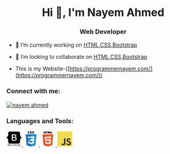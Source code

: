 <h1 align="center">Hi 👋, I'm Nayem Ahmed</h1>
<h3 align="center">Web Developer</h3>

- 🔭 I’m currently working on [HTML,CSS,Bootstrap](https://nayem-ahmed.github.io/Website/)

- 👯 I’m looking to collaborate on [HTML,CSS,Bootstrap](https://nayem-ahmed.github.io/project/)
- This is my Website-([https://programmernayem.com/](https://programmernayem.com/))

<h3 align="left">Connect with me:</h3>
<p align="left">
<a href="https://fb.com/nayem ahmed" target="blank"><img align="center" src="https://raw.githubusercontent.com/rahuldkjain/github-profile-readme-generator/master/src/images/icons/Social/facebook.svg" alt="nayem ahmed" height="30" width="40" /></a>
</p>

<h3 align="left">Languages and Tools:</h3>
<p align="left"> <a href="https://getbootstrap.com" target="_blank" rel="noreferrer"> <img src="https://raw.githubusercontent.com/devicons/devicon/master/icons/bootstrap/bootstrap-plain-wordmark.svg" alt="bootstrap" width="40" height="40"/> </a> <a href="https://www.w3schools.com/css/" target="_blank" rel="noreferrer"> <img src="https://raw.githubusercontent.com/devicons/devicon/master/icons/css3/css3-original-wordmark.svg" alt="css3" width="40" height="40"/> </a> <a href="https://www.w3.org/html/" target="_blank" rel="noreferrer"> <img src="https://raw.githubusercontent.com/devicons/devicon/master/icons/html5/html5-original-wordmark.svg" alt="html5" width="40" height="40"/> </a> <a href="https://developer.mozilla.org/en-US/docs/Web/JavaScript" target="_blank" rel="noreferrer"> <img src="https://raw.githubusercontent.com/devicons/devicon/master/icons/javascript/javascript-original.svg" alt="javascript" width="40" height="40"/> </a> </p>
